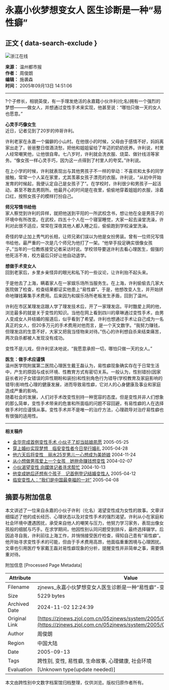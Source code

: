 # 永嘉小伙梦想变女人 医生诊断是一种“易性癖”

## 正文 { data-search-exclude }


![浙江在线](http://www.zjol.com.cn/05zjnews/images/zjnews_logo.gif)

**来源：** 温州都市报  
**作者：** 周俊朗  
**编辑：** 施袭森  
**时间：** 2005年09月13日 14:51:06  

---

?个子修长，相貌英俊，有一手理发绝活的永嘉籍小伙许利(化名)拥有一个强烈的梦想———做女人，并想通过变性手术来实现，他甚至说：“哪怕只做一天的女人也愿意。”

**心灵手巧像女生**  
近日，记者见到了20岁的帅哥许利。

许利老家在永嘉一个偏僻的小山村。在他很小的时候，父母由于感情不好，妈妈离家出走了，爸爸整日借酒浇愁，把他和姐姐留给了年迈的奶奶抚养。许利说，村里人经常嘲笑他，让他很自卑。七八岁时，许利就会洗衣服、烧菜、做针线活等家务。“像女孩一样心灵手巧，因为这一点得到了村里人的夸奖。”许利说。

在上小学的时候，许利就表现出与其他男孩子不一样的举动：不喜欢和太多的同学接触，常常一个人呆在家里，尤其羡慕女孩子漂亮的衣服。许利说，“从初中开始发育的时候起，我便认定自己是女孩子了”。在学校时，许利很少和男孩子一起活动，甚至不敢去男厕所。他最开心的时间是在夜里，偷偷地穿着姐姐的衣服，涂着口红，按照女孩子的模样打扮自己。

**师兄写情书给他**  
家人察觉到许利的异样，就把他送到平阳的一所武校念书，想让他在全是男孩子的环境中有所改变。在武校，四五十个人在一个寝室睡觉，大家一起去澡堂洗澡，许利对此很不适应，常常在深夜其他人都入睡之后，偷偷跑到学校澡堂洗澡。

奇怪的举止加上秀气的长相，让师兄弟们误以为他是女扮男装。曾有一位师兄写情书给他，最严重的一次是几个师兄为他打了一架。“他举手投足确实很像女孩子。”当年的一位教练接受记者采访时说。学校领导要送许利去看心理医生，倔强的他死活不肯，校方最后只好让他自动退学。

**想做手术变女人**  
回到老家后，乡里乡亲怪异的眼光和私下的一些议论，让许利抬不起头来。

于是他去了上海，瞒着家人在一家娱乐场所当服务生。在上海，许利偷偷去几家大医院做了检查，检查结果都证实他患上“易性癖”。于是，他想改变人生，并开始拼命地赚钱筹集手术费用。后来因为和娱乐场所老板发生矛盾，回到了温州。

许利在市区某理发店跟人学了理发技术后，开了一家理发店。平时酷爱上网的他，浏览最多的就是关于变性的知识。当他在网上看到四川的章琳通过变性手术，由男人变成女人并结婚的报道后，似乎看到了希望。许利也想通过手术让自己成为一名真正的女人，但20多万元的手术费用对他而言，是一个天文数字。“我努力赚钱，但理发店的生意不好，大家又把我当怪物来对待。”伤心的许利想自杀来结束痛苦，两次自杀都被人发现没有成功。

变性不是儿戏，但许利坚决地说，“我愿意承担一切，哪怕只做一天的女人。”

**医生：做手术应谨慎**  
温州医学院附属第二医院心理医生戴王磊认为，易性癖现象确实存在于日常生活中，产生的原因与成长环境、性教育方式有密切关系。一般认为，性别错扮(因家庭长者对子女错误的异性期盼和装扮)和性别角色行为错导(学校教育及家庭影响的错导)影响性心理的健康发展，进而导致易性癖，它对人的心身健康及事业和家庭造成严重的影响。  
随着社会的发展，人们对手术改变性别持一种宽容的态度。但是变性并非人们想象的那么简单，变性手术带来的危害和所面临的问题不容回避，有易性癖的人在选择做手术时应谨慎从事。变性手术并不是唯一的治疗方法，心理疏导对治疗易性癖也有很强的适用性。

---

**相关稿件**

- [金华完成首例变性手术 小伙子了却当姑娘夙愿](http://zjnews.zjol.com.cn/05zjnews/system/2005/05/25/006119065.shtml) 2005-05-25
- [穿上婚纱实现梦想　临安变性者今日举行婚礼](http://zjnews.zjol.com.cn/05zjnews/system/2005/04/28/006101669.shtml) 2005-04-28
- [他六天后将变性　丽水25岁男儿一心想成为美娇娘](http://zjnews.zjol.com.cn/05zjnews/system/2004/11/24/003937818.shtml) 2004-11-24
- [从小想做男孩爱上一个女孩　她拚命赚钱想变性](http://zjnews.zjol.com.cn/05zjnews/system/2004/02/07/002382088.shtml) 2004-02-07
- [小伙渴望变性 向媒体记者寻求帮忙](http://zjnews.zjol.com.cn/05zjnews/system/2004/10/13/003454313.shtml) 2004-10-13
- [他变成她后还想有个孩子　记首例登记结婚变性人](http://zjnews.zjol.com.cn/05zjnews/system/2005/04/12/006090031.shtml) 2005-04-12
- [临安变性人：“我们是中国最幸福的一对”](http://zjnews.zjol.com.cn/05zjnews/system/2005/04/08/006088495.shtml) 2005-04-08

## 摘要与附加信息

<!-- tcd_abstract -->
本文讲述了一位来自永嘉的小伙子许利（化名）渴望变性成为女性的故事。文章详细描述了他的成长经历、心理状态以及对变性手术的强烈渴望。许利从小在家庭和社会环境中遭遇困扰，承受来自他人的嘲笑与压力，他努力学习家务，表现出像女孩般的细腻与巧手。在求学期间，他因性别认同问题受到排斥，最终选择辍学。后因追寻自我，许利前往上海工作，并悄悄接受医疗检查，得知自己患有“易性癖”。他开始寻求变性手术的可能，但由于手术费用高昂，他面临重重困境与心理困扰。文章也引用医疗专家戴王磊对易性癖现象的分析，提醒变性并非简单之事，需要慎重对待。
<!-- tcd_abstract_end -->

附加信息 [Processed Page Metadata]

| Attribute       | Value                                  |
|-----------------|----------------------------------------|
| Filename        | zjnews_永嘉小伙梦想变女人医生诊断是一种“易性癖”-变性_-_浙江新闻.md                             |
| Size            | 5229 bytes                           |
| Archived Date   | 2024-11-02 12:24:39                             |
| Original Link   | [https://zjnews.zjol.com.cn/05zjnews/system/2005/09/13/006302123.shtml](https://zjnews.zjol.com.cn/05zjnews/system/2005/09/13/006302123.shtml)                       |
| Author          | 周俊朗                               |
| Region          | 中国大陆                               |
| Date            | 2005-09-13                                 |
| Tags            | 跨性别, 变性, 易性癖, 生命故事, 心理健康, 社会环境                                 |
| Evaluation            | [Unknown type(update needed)]                                 |
<!-- tcd_table_end -->

本文由跨性别中文数字档案馆归档整理，仅供浏览。版权归原作者所有。
